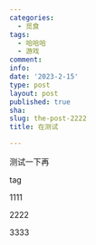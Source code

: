 ```yaml
---
categories:
  - 觅食
tags:
  - 哈哈哈
  - 游戏
comment: 
info: 
date: '2023-2-15'
type: post
layout: post
published: true
sha: 
slug: the-post-2222
title: 在测试

---
```

测试一下再

tag

1111

2222

3333
